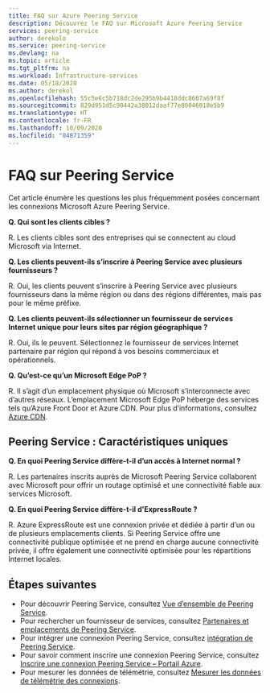 ```yaml
---
title: FAQ sur Azure Peering Service
description: Découvrez le FAQ sur Microsoft Azure Peering Service
services: peering-service
author: derekolo
ms.service: peering-service
ms.devlang: na
ms.topic: article
ms.tgt_pltfrm: na
ms.workload: Infrastructure-services
ms.date: 05/18/2020
ms.author: derekol
ms.openlocfilehash: 55c5e6c5b718dc2de295b9b4418ddc8607a69f8f
ms.sourcegitcommit: 829d951d5c90442a38012daaf77e86046018e5b9
ms.translationtype: HT
ms.contentlocale: fr-FR
ms.lasthandoff: 10/09/2020
ms.locfileid: "84871359"
---
```

# <a name="peering-service-faq"></a>FAQ sur Peering Service

Cet article énumère les questions les plus fréquemment posées concernant les connexions Microsoft Azure Peering Service.


**Q. Qui sont les clients cibles ?**

R. Les clients cibles sont des entreprises qui se connectent au cloud Microsoft via Internet.

**Q. Les clients peuvent-ils s’inscrire à Peering Service avec plusieurs fournisseurs ?** 

R. Oui, les clients peuvent s’inscrire à Peering Service avec plusieurs fournisseurs dans la même région ou dans des régions différentes, mais pas pour le même préfixe.

**Q. Les clients peuvent-ils sélectionner un fournisseur de services Internet unique pour leurs sites par région géographique ?**

R. Oui, ils le peuvent. Sélectionnez le fournisseur de services Internet partenaire par région qui répond à vos besoins commerciaux et opérationnels.

**Q. Qu’est-ce qu’un Microsoft Edge PoP ?**

R. Il s’agit d’un emplacement physique où Microsoft s’interconnecte avec d’autres réseaux. L’emplacement Microsoft Edge PoP héberge des services tels qu’Azure Front Door et Azure CDN. Pour plus d’informations, consultez [Azure CDN](https://docs.microsoft.com/azure/cdn/cdn-features).

## <a name="peering-service-unique-characteristics"></a>Peering Service : Caractéristiques uniques

**Q. En quoi Peering Service diffère-t-il d’un accès à Internet normal ?**

R. Les partenaires inscrits auprès de Microsoft Peering Service collaborent avec Microsoft pour offrir un routage optimisé et une connectivité fiable aux services Microsoft.  

**Q. En quoi Peering Service diffère-t-il d’ExpressRoute ?**

R. Azure ExpressRoute est une connexion privée et dédiée à partir d’un ou de plusieurs emplacements clients. Si Peering Service offre une connectivité publique optimisée et ne prend en charge aucune connectivité privée, il offre également une connectivité optimisée pour les répartitions Internet locales.

## <a name="next-steps"></a>Étapes suivantes

- Pour découvrir Peering Service, consultez [Vue d’ensemble de Peering Service](about.md).
- Pour rechercher un fournisseur de services, consultez [Partenaires et emplacements de Peering Service](location-partners.md).
- Pour intégrer une connexion Peering Service, consultez [intégration de Peering Service](onboarding-model.md).
- Pour savoir comment inscrire une connexion Peering Service, consultez [Inscrire une connexion Peering Service – Portail Azure](azure-portal.md).
- Pour mesurer les données de télémétrie, consultez [Mesurer les données de télémétrie des connexions](measure-connection-telemetry.md).